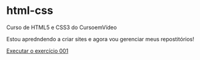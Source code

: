 # html-css
 Curso de HTML5 e CSS3 do CursoemVídeo

 Estou apredndendo a criar sites e agora vou gerenciar meus repostitórios!

 <a href= "https://fernandohenrique01.github.io/html-css/exercícios/ex001/index.htm">Executar o exercício 001 </a>
